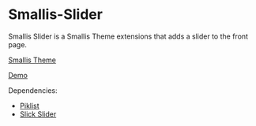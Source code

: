 # Smallis-Slider

Smallis Slider is a Smallis Theme extensions that adds a slider to the front page.

[Smallis Theme](https://github.com/venqka/smallis)

[Demo](http://smallis.tk/)

Dependencies:

- [Piklist](https://wordpress.org/plugins/piklist/)
- [Slick Slider](https://kenwheeler.github.io/slick/)
